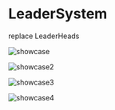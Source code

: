 # LeaderSystem
replace LeaderHeads

![showcase](https://gyazo.com/19cc4c2197d9f8b200ed3bccef088e72.gif)

![showcase2](https://gyazo.com/cc7bb4c1001c48b78e7fd22b8852946c.gif)

![showcase3](https://cdn.discordapp.com/attachments/443679663739633674/544518576183181313/069891fa4d2a8db5ddac97fda22a029d.png)

![showcase4](https://cdn.discordapp.com/attachments/443679663739633674/544459319186292737/21d7c192ee15507a4e79b37e2b8c9063.png)
